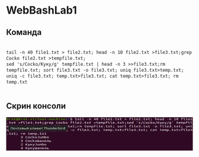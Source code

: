 # WebBashLab1
## Команда
<pre>
<code>
tail -n 40 file1.txt > file2.txt; head -n 10 file2.txt >file3.txt;grep Cocko file2.txt >tempfile.txt;
sed 's/Cocko/Куку/g' tempfile.txt | head -n 3 >>file3.txt;rm tempfile.txt; sort file3.txt -o file3.txt; uniq file3.txt>temp.txt;
uniq -c file3.txt; temp.txt>file3.txt; cat temp.txt>file3.txt; rm temp.txt
</code>
</pre>
## Скрин консоли
<img src="bash_1.png"></img>
